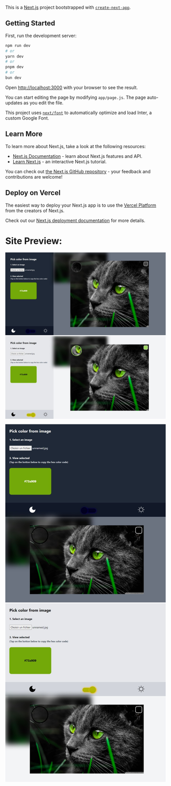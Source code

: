 This is a [Next.js](https://nextjs.org/) project bootstrapped with [`create-next-app`](https://github.com/vercel/next.js/tree/canary/packages/create-next-app).

## Getting Started

First, run the development server:

```bash
npm run dev
# or
yarn dev
# or
pnpm dev
# or
bun dev
```

Open [http://localhost:3000](http://localhost:3000) with your browser to see the result.

You can start editing the page by modifying `app/page.js`. The page auto-updates as you edit the file.

This project uses [`next/font`](https://nextjs.org/docs/basic-features/font-optimization) to automatically optimize and load Inter, a custom Google Font.

## Learn More

To learn more about Next.js, take a look at the following resources:

- [Next.js Documentation](https://nextjs.org/docs) - learn about Next.js features and API.
- [Learn Next.js](https://nextjs.org/learn) - an interactive Next.js tutorial.

You can check out [the Next.js GitHub repository](https://github.com/vercel/next.js/) - your feedback and contributions are welcome!

## Deploy on Vercel

The easiest way to deploy your Next.js app is to use the [Vercel Platform](https://vercel.com/new?utm_medium=default-template&filter=next.js&utm_source=create-next-app&utm_campaign=create-next-app-readme) from the creators of Next.js.

Check out our [Next.js deployment documentation](https://nextjs.org/docs/deployment) for more details.



# Site Preview:
![Screenshot of the hole wab apge](https://github.com/anesMoB/colorPicker.github.io/blob/main/fullDark.jpeg?raw=true)
![Screenshot of the hole wab apge](https://github.com/anesMoB/colorPicker.github.io/blob/main/fullLight.jpeg?raw=true)

![Screenshot of the hole wab apge](https://github.com/anesMoB/colorPicker.github.io/blob/main/smallDark.jpeg?raw=true)
![Screenshot of the hole wab apge](https://github.com/anesMoB/colorPicker.github.io/blob/main/smallLight.jpeg?raw=true)


